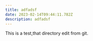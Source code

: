 ```yaml
---
title: adfadsf
date: 2023-02-14T09:44:11.782Z
description: adfadsf
---
```

This is a test,that directory edit from git.
